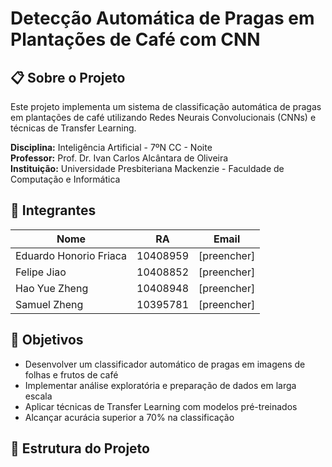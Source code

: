# Detecção Automática de Pragas em Plantações de Café com CNN

## 📋 Sobre o Projeto

Este projeto implementa um sistema de classificação automática de pragas em plantações de café utilizando Redes Neurais Convolucionais (CNNs) e técnicas de Transfer Learning.

**Disciplina:** Inteligência Artificial - 7ºN CC - Noite  
**Professor:** Prof. Dr. Ivan Carlos Alcântara de Oliveira  
**Instituição:** Universidade Presbiteriana Mackenzie - Faculdade de Computação e Informática

## 👥 Integrantes

| Nome | RA | Email |
|------|----|-------|
| Eduardo Honorio Friaca | 10408959 | [preencher] |
| Felipe Jiao | 10408852 | [preencher] |
| Hao Yue Zheng | 10408948 | [preencher] |
| Samuel Zheng | 10395781 | [preencher] |

## 🎯 Objetivos

- Desenvolver um classificador automático de pragas em imagens de folhas e frutos de café
- Implementar análise exploratória e preparação de dados em larga escala
- Aplicar técnicas de Transfer Learning com modelos pré-treinados
- Alcançar acurácia superior a 70% na classificação

## 📁 Estrutura do Projeto
